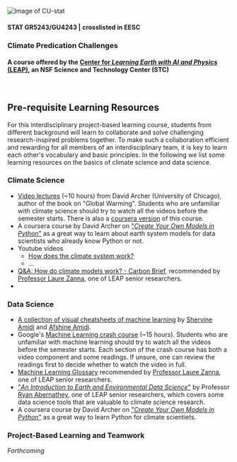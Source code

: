 ![Image of CU-stat](https://res.cloudinary.com/tz33cu/image/upload/v1636673747/Tian-teaching/Screen_Shot_2021-11-11_at_6.35.28_PM.png)

#### STAT GR5243/GU4243 | crosslisted in EESC
### Climate Predication Challenges

#### A course offered by the [Center for *Learning Earth with AI and Physics* (LEAP)](https://leap.columbia.edu/), an NSF Science and Technology Center (STC)

<br/>

## Pre-requisite Learning Resources

For this interdisciplinary project-based learning course, students from different background will learn to collaborate and solve challenging research-inspired problems together. To make such a collaboration efficient and rewarding for all members of an interdisciplinary team, it is key to learn each other's vocabulary and basic principles. In the following we list some learning resources on the basics of climate science and data science. 

### Climate Science
+ [Video lectures](http://forecast.uchicago.edu/lectures.html) (~10 hours) from David Archer (University of Chicago), author of the book on "Global Warming". Students who are unfamiliar with climate science should try to watch all the videos before the semester starts.  There is also a [coursera version](https://www.coursera.org/learn/global-warming/home/info) of this course. 
+ A coursera course by David Archer on ["*Create Your Own Models in Python*"](https://www.coursera.org/learn/global-warming-model) as a great way to learn about earth system models for data scientists who already know Python or not. 
+ Youtube videos
	+ [How does the climate system work?](https://www.youtube.com/watch?v=lrPS2HiYVp8)
	+ ...
+ [Q&A: How do climate models work? - Carbon Brief](https://www.carbonbrief.org/qa-how-do-climate-models-work), recommended by [Professor Laure Zanna](https://laurezanna.github.io/), one of LEAP senior researchers.
+  

### Data Science
+ [A collection of visual cheatsheets of machine learning](https://stanford.edu/~shervine/teaching/cs-229/) by [Shervine Amidi](https://stanford.edu/~shervine/) and [Afshine Amidi](https://www.mit.edu/~amidi/). 
+ Google's [Machine Learning crash course](https://developers.google.com/machine-learning/crash-course) (~15 hours). Students who are unfamiliar with machine learning should try to watch all the videos before the semester starts. Each section of the crash course has both a video component and some readings. If unsure, one can review the readings first to decide whether to watch the video in full. 
+ [Machine Learning Glossary](https://ml-cheatsheet.readthedocs.io/en/latest/) recommended by [Professor Laure Zanna](https://laurezanna.github.io/), one of LEAP senior researchers. 
+ ["*An Introduction to Earth and Environmental Data Science*"](https://earth-env-data-science.github.io/intro.html) by Professor [Ryan Abernathey](https://ocean-transport.github.io/), one of LEAP senior researchers, which covers some data science tools that are valuable to climate science research. 
+ A coursera course by David Archer on ["*Create Your Own Models in Python*"](https://www.coursera.org/learn/global-warming-model) as a great way to learn Python for climate scientiets. 

### Project-Based Learning and Teamwork

*Forthcoming*

